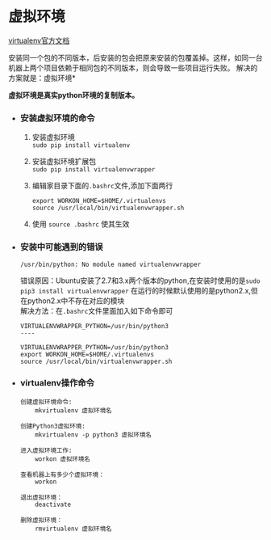 # 虚拟环境
[virtualenv官方文档](https://pypi.org/project/virtualenv/)  
 
安装同一个包的不同版本，后安装的包会把原来安装的包覆盖掉。这样，如同一台机器上两个项目依赖于相同包的不同版本，则会导致一些项目运行失败。
解决的方案就是：虚拟环境* 

__虚拟环境是真实python环境的复制版本。__
  
- ### 安装虚拟环境的命令
    1. 安装虚拟环境  
        `sudo pip install virtualenv`
        
    2. 安装虚拟环境扩展包  
        `sudo pip install virtualenvwrapper`
        
    3. 编辑家目录下面的`.bashrc`文件,添加下面两行  
        ```
        export WORKON_HOME=$HOME/.virtualenvs
        source /usr/local/bin/virtualenvwrapper.sh
        ```
    4. 使用 `source .bashrc` 使其生效
- ### 安装中可能遇到的错误
    ```
    /usr/bin/python: No module named virtualenvwrapper
    ```
    错误原因：Ubuntu安装了2.7和3.x两个版本的python,在安装时使用的是`sudo pip3 install virtualenvwrapper`
在运行的时候默认使用的是python2.x,但在python2.x中不存在对应的模块  
    解决方法：在`.bashrc`文件里面加入如下命令即可
    ```
    VIRTUALENVWRAPPER_PYTHON=/usr/bin/python3
    ----
    
    VIRTUALENVWRAPPER_PYTHON=/usr/bin/python3
    export WORKON_HOME=$HOME/.virtualenvs
    source /usr/local/bin/virtualenvwrapper.sh
    ```
- ### virtualenv操作命令
    ```
    创建虚拟环境命令:
        mkvirtualenv 虚拟环境名
    
    创建Python3虚拟环境:
        mkvirtualenv -p python3 虚拟环境名
       
    进入虚拟环境工作:
        workon 虚拟环境名
        
    查看机器上有多少个虚拟环境：
        workon
        
    退出虚拟环境：
        deactivate
        
    删除虚拟环境：
        rmvirtualenv 虚拟环境名
    ```